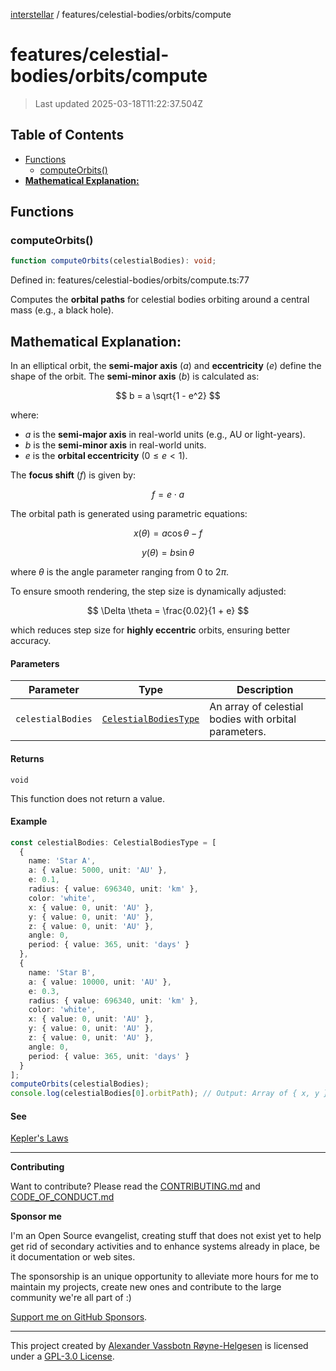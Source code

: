 [interstellar](../../../README.md) / features/celestial-bodies/orbits/compute

# features/celestial-bodies/orbits/compute

> Last updated 2025-03-18T11:22:37.504Z

## Table of Contents

- [Functions](#functions)
  - [computeOrbits()](#computeorbits)
- [**Mathematical Explanation:**](#mathematical-explanation)

## Functions

### computeOrbits()

```ts
function computeOrbits(celestialBodies): void;
```

Defined in: features/celestial-bodies/orbits/compute.ts:77

Computes the **orbital paths** for celestial bodies orbiting around a central
mass (e.g., a black hole).

## **Mathematical Explanation:**

In an elliptical orbit, the **semi-major axis** ($a$) and **eccentricity** ($e$)
define the shape of the orbit. The **semi-minor axis** ($b$) is calculated as:

$$
b = a \sqrt{1 - e^2}
$$

where:

- $a$ is the **semi-major axis** in real-world units (e.g., AU or light-years).
- $b$ is the **semi-minor axis** in real-world units.
- $e$ is the **orbital eccentricity** ($0 \leq e < 1$).

The **focus shift** ($f$) is given by:

$$
f = e \cdot a
$$

The orbital path is generated using parametric equations:

$$
x(\theta) = a \cos\theta - f
$$

$$
y(\theta) = b \sin\theta
$$

where $\theta$ is the angle parameter ranging from $0$ to $2\pi$.

To ensure smooth rendering, the step size is dynamically adjusted:

$$
\Delta \theta = \frac{0.02}{1 + e}
$$

which reduces step size for **highly eccentric** orbits, ensuring better
accuracy.

#### Parameters

| Parameter         | Type                                                                            | Description                                           |
| ----------------- | ------------------------------------------------------------------------------- | ----------------------------------------------------- |
| `celestialBodies` | [`CelestialBodiesType`](../../../types/celestial-bodies.md#celestialbodiestype) | An array of celestial bodies with orbital parameters. |

#### Returns

`void`

This function does not return a value.

#### Example

```ts
const celestialBodies: CelestialBodiesType = [
  {
    name: 'Star A',
    a: { value: 5000, unit: 'AU' },
    e: 0.1,
    radius: { value: 696340, unit: 'km' },
    color: 'white',
    x: { value: 0, unit: 'AU' },
    y: { value: 0, unit: 'AU' },
    z: { value: 0, unit: 'AU' },
    angle: 0,
    period: { value: 365, unit: 'days' }
  },
  {
    name: 'Star B',
    a: { value: 10000, unit: 'AU' },
    e: 0.3,
    radius: { value: 696340, unit: 'km' },
    color: 'white',
    x: { value: 0, unit: 'AU' },
    y: { value: 0, unit: 'AU' },
    z: { value: 0, unit: 'AU' },
    angle: 0,
    period: { value: 365, unit: 'days' }
  }
];
computeOrbits(celestialBodies);
console.log(celestialBodies[0].orbitPath); // Output: Array of { x, y } points in real-world units
```

#### See

[Kepler's Laws](https://en.wikipedia.org/wiki/Kepler%27s_laws_of_planetary_motion)

---

**Contributing**

Want to contribute? Please read the
[CONTRIBUTING.md](https://github.com/phun-ky/interstellar/blob/main/CONTRIBUTING.md)
and
[CODE_OF_CONDUCT.md](https://github.com/phun-ky/interstellar/blob/main/CODE_OF_CONDUCT.md)

**Sponsor me**

I'm an Open Source evangelist, creating stuff that does not exist yet to help
get rid of secondary activities and to enhance systems already in place, be it
documentation or web sites.

The sponsorship is an unique opportunity to alleviate more hours for me to
maintain my projects, create new ones and contribute to the large community
we're all part of :)

[Support me on GitHub Sponsors](https://github.com/sponsors/phun-ky).

---

This project created by [Alexander Vassbotn Røyne-Helgesen](http://phun-ky.net)
is licensed under a
[GPL-3.0 License](https://choosealicense.com/licenses/gpl-3.0/).
